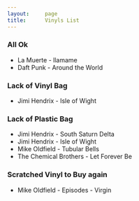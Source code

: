 ```yaml
---
layout:     page
title:      Vinyls List
---
```


### All Ok
* La Muerte - llamame
* Daft Punk - Around the World


### Lack of Vinyl Bag
* Jimi Hendrix - Isle of Wight


### Lack of Plastic Bag
* Jimi Hendrix - South Saturn Delta
* Jimi Hendrix - Isle of Wight
* Mike Oldfield - Tubular Bells
* The Chemical Brothers - Let Forever Be


### Scratched Vinyl to Buy again
* Mike Oldfield - Episodes - Virgin
